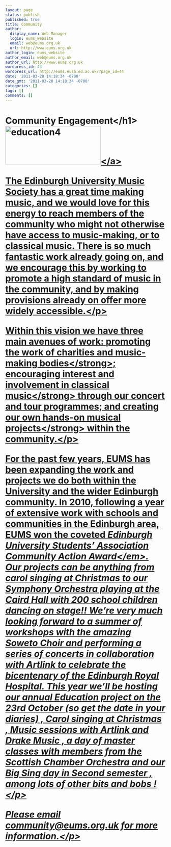```yaml
---
layout: page
status: publish
published: true
title: Community
author:
  display_name: Web Manager
  login: eums_website
  email: web@eums.org.uk
  url: http://www.eums.org.uk
author_login: eums_website
author_email: web@eums.org.uk
author_url: http://www.eums.org.uk
wordpress_id: 44
wordpress_url: http://eums.eusa.ed.ac.uk/?page_id=44
date: '2011-03-28 14:18:34 -0700'
date_gmt: '2011-03-28 14:18:34 -0700'
categories: []
tags: []
comments: []
---
```

<h1>Community Engagement<&#47;h1><br />
<a href="http:&#47;&#47;eums.eusa.ed.ac.uk&#47;wp-content&#47;uploads&#47;2013&#47;02&#47;education4.jpg"><img class="alignnone size-medium wp-image-2737" alt="education4" src="http:&#47;&#47;eums.eusa.ed.ac.uk&#47;wp-content&#47;uploads&#47;2013&#47;02&#47;education4-300x120.jpg" width="300" height="120" &#47;><&#47;a></p>
<p>The Edinburgh University Music Society has a great time making music, and we would love for this energy to reach members of the community who might not otherwise have access to music-making, or to classical music. There is so much fantastic work already going on, and we encourage this by working to promote a high standard of music in the community, and by making provisions already on offer more widely accessible.<&#47;p></p>
<p>Within this vision we have three main avenues of work: <strong>promoting the work of charities and music-making bodies<&#47;strong>; <strong>encouraging interest and involvement in classical music<&#47;strong> through our concert and tour programmes; and <strong>creating our own hands-on musical projects<&#47;strong> within the community.<&#47;p></p>
<p>For the past few years, EUMS has been expanding the work and projects we do both within the University and the wider Edinburgh community. In 2010, following a year of extensive work with schools and communities in the Edinburgh area, EUMS won the coveted <em>Edinburgh University Students&rsquo; Association Community Action Award<&#47;em>.  Our projects can be anything from carol singing at Christmas to our Symphony Orchestra playing at the Caird Hall with 200 school children dancing on stage!! We&rsquo;re very much looking forward to a summer of workshops with the amazing Soweto Choir and performing a series of concerts in collaboration with Artlink to celebrate the bicentenary of the Edinburgh Royal Hospital.  This year we&rsquo;ll be hosting our annual Education project on the 23rd October (so get the date in your diaries) , Carol singing at Christmas , Music sessions with Artlink and Drake Music , a day of master classes with members from the Scottish Chamber Orchestra and our Big Sing day in Second semester , among lots of other bits and bobs !<&#47;p></p>
<p>Please email community@eums.org.uk for more information.<&#47;p></p>
